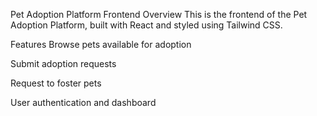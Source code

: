 
Pet Adoption Platform Frontend
Overview
This is the frontend of the Pet Adoption Platform, built with React and styled using Tailwind CSS.

Features
Browse pets available for adoption

Submit adoption requests

Request to foster pets

User authentication and dashboard
